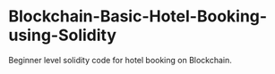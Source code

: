 # Blockchain-Basic-Hotel-Booking-using-Solidity
Beginner level solidity code for hotel booking on Blockchain.
